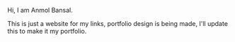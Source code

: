 Hi, I am Anmol Bansal.

This is just a website for my links, portfolio design is being made, I'll update this to make it my portfolio.

